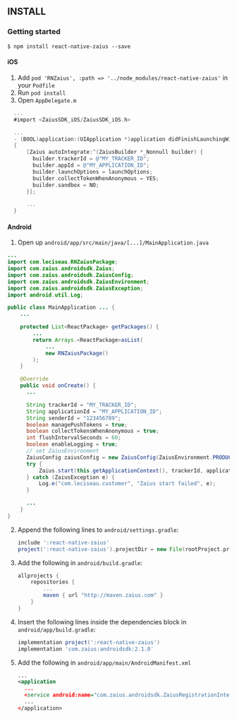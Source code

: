 ## INSTALL

### Getting started

`$ npm install react-native-zaius --save`

#### iOS

1. Add `pod 'RNZaius', :path => '../node_modules/react-native-zaius'` in your `Podfile`
2. Run `pod install`
3. Open `AppDelegate.m`
  ```objective-c
    ...
    #import <ZaiusSDK_iOS/ZaiusSDK_iOS.h>

    ...
    - (BOOL)application:(UIApplication *)application didFinishLaunchingWithOptions:(NSDictionary *)launchOptions
    {
        [Zaius autoIntegrate:^(ZaiusBuilder *_Nonnull builder) {
          builder.trackerId = @"MY_TRACKER_ID";
          builder.appId = @"MY_APPLICATION_ID";
          builder.launchOptions = launchOptions;
          builder.collectTokenWhenAnonymous = YES;
          builder.sandbox = NO;
        }];

        ...
    }
  ```

#### Android

1. Open up `android/app/src/main/java/[...]/MainApplication.java`
  ```java
  ...
  import com.leciseau.RNZaiusPackage;
  import com.zaius.androidsdk.Zaius;
  import com.zaius.androidsdk.ZaiusConfig;
  import com.zaius.androidsdk.ZaiusEnvironment;
  import com.zaius.androidsdk.ZaiusException;
  import android.util.Log;

  public class MainApplication ... {
      ...

      protected List<ReactPackage> getPackages() {
          ...
          return Arrays.<ReactPackage>asList(
              ...
              new RNZaiusPackage()
          );
      }

      @Override
      public void onCreate() {
        ...

        String trackerId = "MY_TRACKER_ID";
        String applicationId = "MY_APPLICATION_ID";
        String senderId = "123456789";
        boolean managePushTokens = true;
        boolean collectTokensWhenAnonymous = true;
        int flushIntervalSeconds = 60;
        boolean enableLogging = true;
        // set ZaiusEnvironment
        ZaiusConfig zaiusConfig = new ZaiusConfig(ZaiusEnvironment.PRODUCTION, managePushTokens, flushIntervalSeconds, collectTokensWhenAnonymous);
        try {
            Zaius.start(this.getApplicationContext(), trackerId, applicationId, senderId, zaiusConfig);
        } catch (ZaiusException e) {
            Log.e("com.leciseau.customer", "Zaius start failed", e);
        }

        ...
      }
  }

  ```
2. Append the following lines to `android/settings.gradle`:
  	```gradle
  	include ':react-native-zaius'
  	project(':react-native-zaius').projectDir = new File(rootProject.projectDir, 	'../node_modules/react-native-zaius/android')
  	```
3. Add the following in `android/build.gradle`:
    ```gradle
    allprojects {
        repositories {
            ...
            maven { url "http://maven.zaius.com" }
        }
    }
  	```
4. Insert the following lines inside the dependencies block in `android/app/build.gradle`:
  	```gradle
    implementation project(':react-native-zaius')
    implementation 'com.zaius:androidsdk:2.1.0'
  	```
5. Add the following in `android/app/main/AndroidManifest.xml`
    ```xml
    ...
    <application
      ...
      <service android:name="com.zaius.androidsdk.ZaiusRegistrationIntentService"/>
      ...
    </application>
    ```
